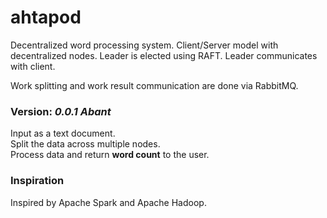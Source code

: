 # ahtapod

Decentralized word processing system. 
Client/Server model with decentralized nodes.
Leader is elected using RAFT. Leader communicates with client. <br>

Work splitting and work result communication are done via RabbitMQ.

### Version: _0.0.1 Abant_
Input as a text document. <br>
Split the data across multiple nodes. <br>
Process data and return **word count** to the user.


### Inspiration
Inspired by Apache Spark and Apache Hadoop.